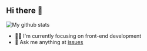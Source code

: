## Hi there 🤟

<img align="center" src="https://github-readme-stats.anuraghazra1.vercel.app/api?username=carlislechan&show_icons=true&line_height=27&include_all_commits=true" alt="My github stats" />

- 👨‍💻‍ I'm currently focusing on front-end development
- 💭 Ask me anything at [issues](https://github.com/CarlisleChan/CarlisleChan/issues)
